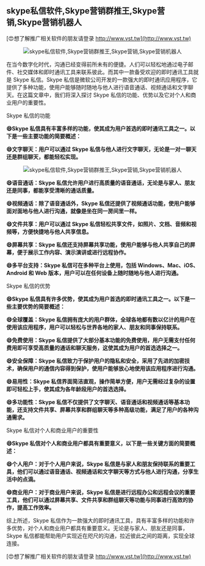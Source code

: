 ## **skype私信软件,Skype营销群推王,Skype营销,Skype营销机器人**

[😍想了解推广相关软件的朋友请登录 http://www.vst.tw](http://www.vst.tw)

 <center><img src="https://vst.tw/MP4/tuiguang/png/4.png" alt="skype私信软件,Skype营销群推王,Skype营销,Skype营销机器人"></center>

在当今数字化时代，沟通已经变得前所未有的便捷。人们可以轻松地通过电子邮件、社交媒体和即时通讯工具来联系彼此。而其中一款备受欢迎的即时通讯工具就是 Skype 私信。Skype 私信是微软公司开发的一款强大的即时通讯应用程序，它提供了多种功能，使用户能够随时随地与他人进行语音通话、视频通话和文字聊天。在这篇文章中，我们将深入探讨 Skype 私信的功能、优势以及它对个人和商业用户的重要性。

Skype 私信的功能

**😄Skype 私信具有丰富多样的功能，使其成为用户首选的即时通讯工具之一。以下是一些主要功能的简要概述：**

**😄文字聊天：用户可以通过 Skype 私信与他人进行文字聊天，无论是一对一聊天还是群组聊天，都能轻松实现。**

 <center><img src="https://vst.tw/MP4/tuiguang/png/7.png" alt="skype私信软件,Skype营销群推王,Skype营销,Skype营销机器人"></center>

**😄语音通话：Skype 私信允许用户进行高质量的语音通话，无论是与家人、朋友还是同事，都能享受清晰的通话质量。**

**😄视频通话：除了语音通话外，Skype 私信还提供了视频通话功能，使用户能够面对面地与他人进行沟通，就像是坐在同一房间里一样。**

**😄文件共享：用户可以通过 Skype 私信轻松共享文件，如照片、文档、音频和视频等，方便快捷地与他人共享信息。**

**😄屏幕共享：Skype 私信还支持屏幕共享功能，使用户能够与他人共享自己的屏幕，便于展示工作内容、演示演讲或进行远程协作。**

**😄多平台支持：Skype 私信可在多种平台上使用，包括 Windows、Mac、iOS、Android 和 Web 版本，用户可以在任何设备上随时随地与他人进行沟通。**

Skype 私信的优势

**😄Skype 私信具有许多优势，使其成为用户首选的即时通讯工具之一。以下是一些主要优势的简要概述：**

**😄全球覆盖：Skype 私信拥有庞大的用户群体，全球各地都有数以亿计的用户在使用该应用程序，用户可以轻松与世界各地的家人、朋友和同事保持联系。**

**😄免费使用：Skype 私信提供了大部分基本功能的免费使用，用户无需支付任何费用即可享受高质量的通话和聊天服务，这使其成为用户的首选选择之一。**

**😄安全保障：Skype 私信致力于保护用户的隐私和安全，采用了先进的加密技术，确保用户的通信内容得到保护，使用户能够放心地使用该应用程序进行沟通。**

**😄易用性：Skype 私信界面简洁直观，操作简单方便，用户无需经过复杂的设置即可轻松上手，使其成为各年龄段用户的首选选择。**

**😄多功能性：Skype 私信不仅提供了文字聊天、语音通话和视频通话等基本功能，还支持文件共享、屏幕共享和群组聊天等多种高级功能，满足了用户的各种沟通需求。**

Skype 私信对个人和商业用户的重要性

**😄Skype 私信对个人和商业用户都具有重要意义，以下是一些关键方面的简要概述：**

**😄个人用户：对于个人用户来说，Skype 私信是与家人和朋友保持联系的重要工具，他们可以通过语音通话、视频通话和文字聊天等方式与他人进行沟通，分享生活中的点滴。**

**😄商业用户：对于商业用户来说，Skype 私信是进行远程办公和远程会议的重要工具，他们可以通过屏幕共享、文件共享和群组聊天等功能与同事进行高效的协作，提高工作效率。**

综上所述，Skype 私信作为一款强大的即时通讯工具，具有丰富多样的功能和许多优势，对个人和商业用户都具有重要意义。无论是与家人、朋友还是同事，Skype 私信都能帮助用户实现近在咫尺的沟通，拉近彼此之间的距离，实现全球连接。

[😍想了解推广相关软件的朋友请登录 http://www.vst.tw](http://www.vst.tw)



